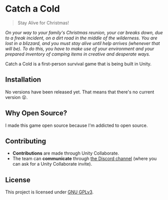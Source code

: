 # Catch a Cold

> Stay Alive for Christmas!

*On your way to your family's Christmas reunion, your car breaks down, due to a freak incident, on a dirt road in the middle of the wilderness. You are lost in a blizzard, and you must stay alive until help arrives (whenever that will be). To do this, you have to make use of your environment and your prepared inventory of camping items in creative and desperate ways.*

Catch a Cold is a first-person survival game that is being built in Unity.

## Installation

No versions have been released yet. That means that there's no current version :open_mouth:.

## Why Open Source?

I made this game open source because I'm addicted to open source.

## Contributing

- **Contributions** are made through Unity Collaborate.
- The team can **communicate** through [the Discord channel](https://discord.gg/UcDngF2) (where you can ask for a Unity Collaborate invite).

## License

This project is licensed under [GNU GPLv3](LICENSE).
